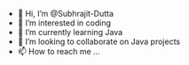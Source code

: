 - 👋 Hi, I’m @Subhrajit-Dutta
- 👀 I’m interested in coding
- 🌱 I’m currently learning Java
- 💞️ I’m looking to collaborate on Java projects
- 📫 How to reach me ...

<!---
Subhrajit-Dutta/Subhrajit-Dutta is a ✨ special ✨ repository because its `README.md` (this file) appears on your GitHub profile.
You can click the Preview link to take a look at your changes.
--->
